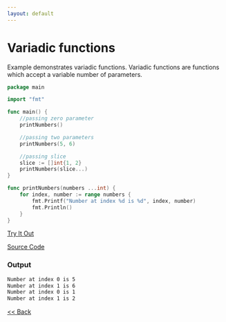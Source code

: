 ```yaml
---
layout: default
---
```


# Variadic functions

Example demonstrates variadic functions. Variadic functions are functions which accept a variable number of parameters.

```go
package main

import "fmt"

func main() {
	//passing zero parameter
	printNumbers()

	//passing two parameters
	printNumbers(5, 6)

	//passing slice
	slice := []int{1, 2}
	printNumbers(slice...)
}

func printNumbers(numbers ...int) {
	for index, number := range numbers {
		fmt.Printf("Number at index %d is %d", index, number)
		fmt.Println()
	}
}
```
<a href='https://play.golang.org/p/jO0EqOanaQF' target='_blank'>Try It Out</a>

[Source Code](https://github.com/sagar-jadhav/go-examples/blob/master/src/variadic.go)

### Output

```bash
Number at index 0 is 5
Number at index 1 is 6
Number at index 0 is 1
Number at index 1 is 2
```

[<< Back](./)
